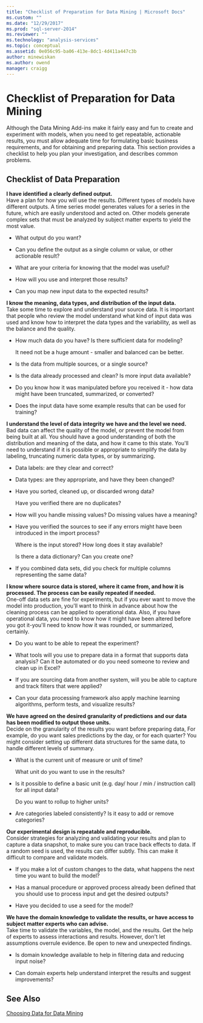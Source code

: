 ```yaml
---
title: "Checklist of Preparation for Data Mining | Microsoft Docs"
ms.custom: ""
ms.date: "12/29/2017"
ms.prod: "sql-server-2014"
ms.reviewer: ""
ms.technology: "analysis-services"
ms.topic: conceptual
ms.assetid: 0e056c95-ba06-413e-8dc1-4d411a447c3b
author: minewiskan
ms.author: owend
manager: craigg
---
```

# Checklist of Preparation for Data Mining
  Although the Data Mining Add-ins make it fairly easy and fun to create and experiment with models, when you need to get repeatable, actionable results, you must allow adequate time for formulating basic business requirements, and for obtaining and preparing data. This section provides a checklist to help you plan your investigation, and describes common problems.  
  
## Checklist of Data Preparation  
 **I have identified a clearly defined output.**  
 Have a plan for how you will use the results. Different types of models have different outputs. A time series model generates values for a series in the future, which are easily understood and acted on. Other models generate complex sets that must be analyzed by subject matter experts to yield the most value.  
  
-   What output do you want?  
  
-   Can you define the output as a single column or value, or other actionable result?  
  
-   What are your criteria for knowing that the model was useful?  
  
-   How will you use and interpret those results?  
  
-   Can you map new input data to the expected results?  
  
 **I know the meaning, data types, and distribution of the input data.**  
 Take some time to explore and understand your source data. It is important that people who review the model understand what kind of input data was used and know how to interpret the data types and the variability, as well as the balance and the quality.  
  
-   How much data do you have? Is there sufficient data for modeling?  
  
     It need not be a huge amount - smaller and balanced can be better.  
  
-   Is the data from multiple sources, or a single source?  
  
-   Is the data already processed and clean? Is more input data available?  
  
-   Do you know how it was manipulated before you received it - how data might have been truncated, summarized, or converted?  
  
-   Does the input data have some example results that can be used for training?  
  
 **I understand the level of data integrity we have and the level we need.**  
 Bad data can affect the quality of the model, or prevent the model from being built at all. You should have a good understanding of both the distribution and meaning of the data, and how it came to this state. You'll need to understand if it is possible or appropriate to simplify the data by labeling, truncating numeric data types, or by summarizing.  
  
-   Data labels: are they clear and correct?  
  
-   Data types: are they appropriate, and have they been changed?  
  
-   Have you sorted, cleaned up, or discarded wrong data?  
  
     Have you verified there are no duplicates?  
  
-   How will you handle missing values? Do missing values have a meaning?  
  
-   Have you verified the sources to see if any errors might have been introduced in the import process?  
  
     Where is the input stored? How long does it stay available?  
  
     Is there a data dictionary? Can you create one?  
  
-   If you combined data sets, did you check for multiple columns representing the same data?  
  
 **I know where source data is stored, where it came from, and how it is processed. The process can be easily repeated if needed.**  
 One-off data sets are fine for experiments, but if you ever want to move the model into production, you'll want to think in advance about how the cleaning process can be applied to operational data. Also, if you have operational data, you need to know how it might have been altered before you got it-you'll need to know how it was rounded, or summarized, certainly.  
  
-   Do you want to be able to repeat the experiment?  
  
-   What tools will you use to prepare data in a format that supports data analysis? Can it be automated or do you need someone to review and clean up in Excel?  
  
-   If you are sourcing data from another system, will you be able to capture and track filters that were applied?  
  
-   Can your data processing framework also apply machine learning algorithms, perform tests, and visualize results?  
  
 **We have agreed on the desired granularity of predictions and our data has been modified to output those units.**  
 Decide on the granularity of the results you want before preparing data, For example, do you want sales predictions by the day, or for each quarter? You might consider setting up different data structures for the same data, to handle different levels of summary.  
  
-   What is the current unit of measure or unit of time?  
  
     What unit do you want to use in the results?  
  
-   Is it possible to define a basic unit (e.g. day/ hour / min / instruction call) for all input data?  
  
     Do you want to rollup to higher units?  
  
-   Are categories labeled consistently? Is it easy to add or remove categories?  
  
 **Our experimental design is repeatable and reproducible.**  
 Consider strategies for analyzing and validating your results and plan to capture a data snapshot, to make sure you can trace back effects to data. If a random seed is used, the results can differ subtly. This can make it difficult to compare and validate models.  
  
-   If you make a lot of custom changes to the data, what happens the next time you want to build the model?  
  
-   Has a manual procedure or approved process already been defined that you should use to process input and get the desired outputs?  
  
-   Have you decided to use a seed for the model?  
  
 **We have the domain knowledge to validate the results, or have access to subject matter experts who can advise.**  
 Take time to validate the variables, the model, and the results. Get the help of experts to assess interactions and results. However, don't let assumptions overrule evidence. Be open to new and unexpected findings.  
  
-   Is domain knowledge available to help in filtering data and reducing input noise?  
  
-   Can domain experts help understand interpret the results and suggest improvements?  
  
## See Also  
 [Choosing Data for Data Mining](choosing-data-for-data-mining.md)  
  
  
